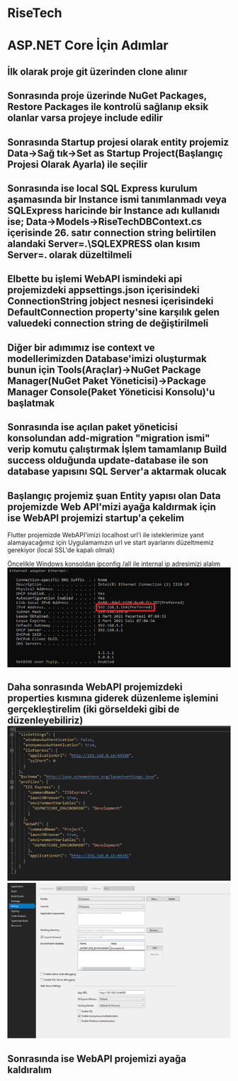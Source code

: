 # RiseTech

# ASP.NET Core İçin Adımlar

İlk olarak proje git üzerinden clone alınır
--
Sonrasında proje üzerinde NuGet Packages, Restore Packages ile kontrolü sağlanıp eksik olanlar varsa projeye include edilir
--
Sonrasında Startup projesi olarak entity projemiz Data->Sağ tık->Set as Startup Project(Başlangıç Projesi Olarak Ayarla) ile seçilir
--
Sonrasında ise local SQL Express kurulum aşamasında bir Instance ismi tanımlanmadı veya SQLExpress haricinde bir Instance adı kullanıdı ise;
Data->Models->RiseTechDBContext.cs içerisinde 26. satır connection string belirtilen alandaki Server=.\\SQLEXPRESS olan kısım Server=. olarak düzeltilmeli
--
Elbette bu işlemi WebAPI ismindeki api projemizdeki appsettings.json içerisindeki ConnectionString jobject nesnesi içerisindeki DefaultConnection property'sine karşılık gelen
valuedeki connection string de değiştirilmeli
--
Diğer bir adımımız ise context ve modellerimizden Database'imizi oluşturmak bunun için
Tools(Araçlar)->NuGet Package Manager(NuGet Paket Yöneticisi)->Package Manager Console(Paket Yöneticisi Konsolu)'u başlatmak
--
Sonrasında ise açılan paket yöneticisi konsolundan add-migration "migration ismi" verip komutu çalıştırmak
İşlem tamamlanıp Build success olduğunda update-database ile son database yapısını SQL Server'a aktarmak olucak
--
Başlangıç projemiz şuan Entity yapısı olan Data projemizde Web API'mizi ayağa kaldırmak için ise WebAPI projemizi startup'a çekelim
--
Flutter projemizde WebAPI'imizi localhost url'i ile isteklerimize yanıt alamayacağımız için
Uygulamamızın url ve start ayarlarını düzeltmemiz gerekiyor (local SSL'de kapalı olmalı)

Öncelikle Windows konsoldan ipconfig /all ile internal ip adresimizi alalım
![alt text](https://raw.githubusercontent.com/metintaslik/RiseTech/master/ipconfig.png)

Daha sonrasında WebAPI projemizdeki properties kısmına giderek düzenleme işlemini gerçekleştirelim (iki görseldeki gibi de düzenleyebiliriz)
![alt text](https://raw.githubusercontent.com/metintaslik/RiseTech/master/launchSettings.png)
![alt text](https://raw.githubusercontent.com/metintaslik/RiseTech/master/properties.png)
--
Sonrasında ise WebAPI projemizi ayağa kaldıralım
--

